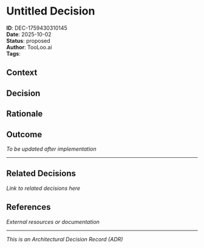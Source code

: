 # Untitled Decision

**ID**: DEC-1759430310145  
**Date**: 2025-10-02  
**Status**: proposed  
**Author**: TooLoo.ai  
**Tags**: 

## Context



## Decision



## Rationale







## Outcome

*To be updated after implementation*

---

## Related Decisions

*Link to related decisions here*

## References

*External resources or documentation*

---
*This is an Architectural Decision Record (ADR)*
